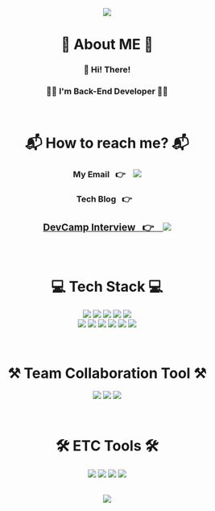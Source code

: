 

<p align="center">
    <img src="https://capsule-render.vercel.app/api?type=wave&color=438CB5&height=300&section=header&text=MINNIT%20%20&fontSize=70&fontColor=yellowgreen">
</p>

<div align="center">
    <h1 align="center">🌱 About ME 🌱</h1>
    <h3>👋 Hi! There!</h3>
    <h3>👨‍💻 <b>I'm Back-End Developer</b> 👨‍💻</h3></br>
    <h1>📬 How to reach me? 📬</h1>
    <h3>My Email &nbsp&nbsp👉 &nbsp&nbsp
    <a href="mailto:"gongubong0127@gmail.com">
    <img src="https://img.shields.io/badge/Gmail-d14836?style=flat-square&logo=Gmail&logoColor=white">
    </a></h3>
    <h3>Tech Blog &nbsp&nbsp👉 &nbsp&nbsp
    <a href="https://velog.io/@min0127">
    <h3> DevCamp Interview &nbsp&nbsp👉 &nbsp&nbsp
    <a href="https://youtu.be/S4loq0SDiDM">
    <img src="http://img.shields.io/badge/-Tech%20blog-black?style=flat-square&logo=github">
    </a></h3></br>
    <h1 align="center">💻 Tech Stack 💻</h1>
    <p>
    <img src="https://img.shields.io/badge/java-007396?style=for-the-badge&logo=java&logoColor=white"> 
    <img src="https://img.shields.io/badge/javascript-F7DF1E?style=for-the-badge&logo=javascript&logoColor=black"> 
    <img src="https://img.shields.io/badge/html5-E34F26?style=for-the-badge&logo=html5&logoColor=white"> 
    <img src="https://img.shields.io/badge/css3-1572B6?style=for-the-badge&logo=css3&logoColor=white"> 
 <img src="https://img.shields.io/badge/jquery-0769AD?style=for-the-badge&logo=jquery&logoColor=black"><br/>
<img src="https://img.shields.io/badge/Spring-6DB33F?style=for-the-badge&logo=Spring&logoColor=white"> 
    <img src="https://img.shields.io/badge/MyBatis-26689A?style=for-the-badge&logo=&logoColor=white">
    <img src="https://img.shields.io/badge/MySQL-4479A1?style=for-the-badge&logo=MySQL&logoColor=white">
    <img src="https://img.shields.io/badge/Amazon EC2-FF9900?style=for-the-badge&logo=Amazon EC2&logoColor=white"> 
    <img src="https://img.shields.io/badge/Amazon RDS-527FFF?style=for-the-badge&logo=Amazon RDS&logoColor=white"> 
    <img src="https://img.shields.io/badge/Amazon AWS-232F3E?style=for-the-badge&logo=Amazon AWS&logoColor=white"></br>
</p></br>
    <h1> ⚒ Team Collaboration Tool ⚒ </h1>
    <p>
        <img src="https://img.shields.io/badge/GitHub-181717?style=for-the-badge&logo=GitHub&logoColor=white"> 
        <img src="https://img.shields.io/badge/Git-F05032?style=for-the-badge&logo=Git&logoColor=white"> 
        <img src="https://img.shields.io/badge/ERD Cloud-EEEEEE?style=for-the-badge&logo=ERDCloud&logoColor=white">
    </p></br>
    <h1> 🛠 ETC Tools 🛠</h1>
    <p>
        <img src="https://img.shields.io/badge/Visual Studio Code-007ACC?style=for-the-badge&logo=Visual Studio Code&logoColor=white">
        <img src="https://img.shields.io/badge/IntelliJ IDEA-000000?style=for-the-badge&logo=IntelliJ IDEA&logoColor=white"> 
        <img src="https://img.shields.io/badge/Postman-FF6C37?style=for-the-badge&logo=Postman&logoColor=white">
        <img src="https://img.shields.io/badge/MySQL Workbench-4479A1?style=for-the-badge&logo=MySQL&logoColor=white">
    </p></br>
    <img src="https://github-readme-stats.vercel.app/api?username=dr94406&anuraghazra&show_icons=true&theme=tokyonight"></br></br></br>
    
</div>
 

